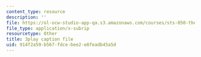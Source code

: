```yaml
---
content_type: resource
description: ''
file: https://ol-ocw-studio-app-qa.s3.amazonaws.com/courses/sts-050-the-history-of-mit-spring-2011/914f2a59b567fdcebee2e8feadb45a5d_QaY9AxkqifQ.srt
file_type: application/x-subrip
resourcetype: Other
title: 3play caption file
uid: 914f2a59-b567-fdce-bee2-e8feadb45a5d
---
```

